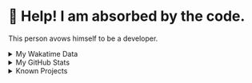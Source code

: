 # 🥺 Help! I am absorbed by the code. 

This person avows himself to be a developer.

<details>

<summary>My Wakatime Data</summary>

<!--START_SECTION:waka-->
![Lines of code](https://img.shields.io/badge/From%20Hello%20World%20I%27ve%20Written-8.8%20million%20lines%20of%20code-blue)

**🐱 My GitHub Data** 

> 📦 701.8 kB Used in GitHub's Storage 
 > 
> 🏆 1,332 Contributions in the Year 2023
 > 
> 🚫 Not Opted to Hire
 > 
> 📜 83 Public Repositories 
 > 
> 🔑 20 Private Repositories 
 > 
**I'm an Early 🐤** 

```text
🌞 Morning                1654 commits        ██████░░░░░░░░░░░░░░░░░░░   24.60 % 
🌆 Daytime                2740 commits        ██████████░░░░░░░░░░░░░░░   40.75 % 
🌃 Evening                2260 commits        ████████░░░░░░░░░░░░░░░░░   33.61 % 
🌙 Night                  70 commits          ░░░░░░░░░░░░░░░░░░░░░░░░░   01.04 % 
```
📅 **I'm Most Productive on Wednesday** 

```text
Monday                   791 commits         ███░░░░░░░░░░░░░░░░░░░░░░   11.76 % 
Tuesday                  1134 commits        ████░░░░░░░░░░░░░░░░░░░░░   16.86 % 
Wednesday                1169 commits        ████░░░░░░░░░░░░░░░░░░░░░   17.39 % 
Thursday                 916 commits         ███░░░░░░░░░░░░░░░░░░░░░░   13.62 % 
Friday                   1011 commits        ████░░░░░░░░░░░░░░░░░░░░░   15.04 % 
Saturday                 917 commits         ███░░░░░░░░░░░░░░░░░░░░░░   13.64 % 
Sunday                   786 commits         ███░░░░░░░░░░░░░░░░░░░░░░   11.69 % 
```


**I Mostly Code in Go** 

```text
Go                       35 repos            █████████░░░░░░░░░░░░░░░░   35.35 % 
Python                   22 repos            ██████░░░░░░░░░░░░░░░░░░░   22.22 % 
HTML                     6 repos             ██░░░░░░░░░░░░░░░░░░░░░░░   06.06 % 
Dart                     2 repos             █░░░░░░░░░░░░░░░░░░░░░░░░   02.02 % 
Rust                     1 repo              ░░░░░░░░░░░░░░░░░░░░░░░░░   01.01 % 
```




 Last Updated on 11/10/2023 01:12:34 UTC
<!--END_SECTION:waka-->

</details>

<details>
 
 <summary>My GitHub Stats</summary>

[![CDFMLR's github stats](https://github-readme-stats.vercel.app/api?username=cdfmlr&count_private=true&show_icons=true)](https://github.com/anuraghazra/github-readme-stats)
 
</details>

<details>

<summary>Known Projects</summary>

[![Star History Chart](https://api.star-history.com/svg?repos=cdfmlr/pyflowchart,cdfmlr/muvtuber,cdfmlr/crud,cdfmlr/murecom-verse-1,cdfmlr/murecom-intro&type=Date)](https://star-history.com/#cdfmlr/pyflowchart&cdfmlr/muvtuber&cdfmlr/crud&cdfmlr/murecom-verse-1&cdfmlr/murecom-intro&Date)

 </details>
